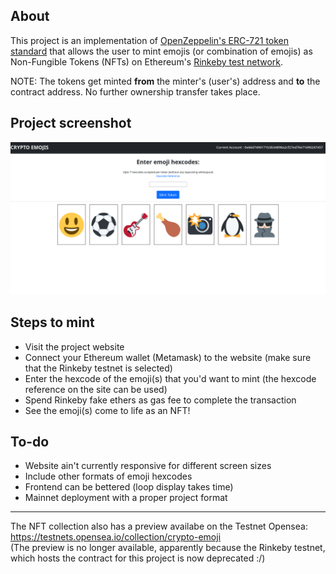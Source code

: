## About

This project is an implementation of [OpenZeppelin's ERC-721 token standard](https://github.com/OpenZeppelin/openzeppelin-contracts/tree/master/contracts/token/ERC721) that allows the user to mint emojis (or combination of emojis) as Non-Fungible Tokens (NFTs) on Ethereum's [Rinkeby test network](https://www.rinkeby.io/#stats).

NOTE: The tokens get minted **from** the minter's (user's) address and **to** the contract address. No further ownership transfer takes place.

## Project screenshot

![](crypto-emojis.png "crypto-emojis website")

## Steps to mint

* Visit the project website
* Connect your Ethereum wallet (Metamask) to the website (make sure that the Rinkeby testnet is selected)
* Enter the hexcode of the emoji(s) that you'd want to mint (the hexcode reference on the site can be used)
* Spend Rinkeby fake ethers as gas fee to complete the transaction
* See the emoji(s) come to life as an NFT!

## To-do

* Website ain't currently responsive for different screen sizes
* Include other formats of emoji hexcodes
* Frontend can be bettered (loop display takes time)
* Mainnet deployment with a proper project format

<hr>

The NFT collection also has a preview availabe on the Testnet Opensea: https://testnets.opensea.io/collection/crypto-emoji <br>
(The preview is no longer available, apparently because the Rinkeby testnet, which hosts the contract for this project is now deprecated :/)



